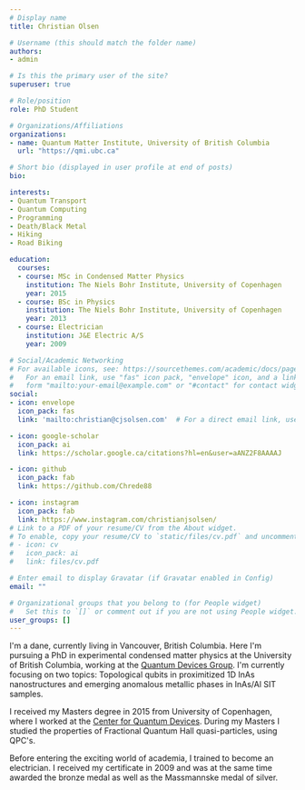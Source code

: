 ```yaml
---
# Display name
title: Christian Olsen

# Username (this should match the folder name)
authors:
- admin

# Is this the primary user of the site?
superuser: true

# Role/position
role: PhD Student

# Organizations/Affiliations
organizations:
- name: Quantum Matter Institute, University of British Columbia
  url: "https://qmi.ubc.ca"

# Short bio (displayed in user profile at end of posts)
bio:

interests:
- Quantum Transport
- Quantum Computing
- Programming
- Death/Black Metal
- Hiking
- Road Biking

education:
  courses:
  - course: MSc in Condensed Matter Physics
    institution: The Niels Bohr Institute, University of Copenhagen
    year: 2015
  - course: BSc in Physics
    institution: The Niels Bohr Institute, University of Copenhagen
    year: 2013
  - course: Electrician
    institution: J&E Electric A/S
    year: 2009

# Social/Academic Networking
# For available icons, see: https://sourcethemes.com/academic/docs/page-builder/#icons
#   For an email link, use "fas" icon pack, "envelope" icon, and a link in the
#   form "mailto:your-email@example.com" or "#contact" for contact widget.
social:
- icon: envelope
  icon_pack: fas
  link: 'mailto:christian@cjsolsen.com'  # For a direct email link, use "mailto:test@example.org".

- icon: google-scholar
  icon_pack: ai
  link: https://scholar.google.ca/citations?hl=en&user=aANZ2F8AAAAJ

- icon: github
  icon_pack: fab
  link: https://github.com/Chrede88

- icon: instagram
  icon_pack: fab
  link: https://www.instagram.com/christianjsolsen/
# Link to a PDF of your resume/CV from the About widget.
# To enable, copy your resume/CV to `static/files/cv.pdf` and uncomment the lines below.
# - icon: cv
#   icon_pack: ai
#   link: files/cv.pdf

# Enter email to display Gravatar (if Gravatar enabled in Config)
email: ""

# Organizational groups that you belong to (for People widget)
#   Set this to `[]` or comment out if you are not using People widget.
user_groups: []
---
```


I'm a dane, currently living in Vancouver, British Columbia. Here I'm pursuing a PhD in experimental condensed matter physics at the University of British Columbia, working at the [Quantum Devices Group](https://www.phas.ubc.ca/~qdev/?p=home). I'm currently focusing on two topics: Topological qubits in proximitized 1D InAs nanostructures and emerging anomalous metallic phases in InAs/Al SIT samples.

I received my Masters degree in 2015 from University of Copenhagen, where I worked at the [Center for Quantum Devices](https://qdev.nbi.ku.dk). During my Masters I studied the properties of Fractional Quantum Hall quasi-particles, using QPC's.

Before entering the exciting world of academia, I trained to become an electrician. I received my certificate in 2009 and was at the same time awarded the bronze medal as well as the Massmannske medal of silver.
